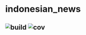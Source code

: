 # indonesian_news
![build](https://github.com/arnoldschan/indonesian_news/workflows/Python%20package/badge.svg) ![cov](https://codecov.io/gh/arnoldschan/indonesian_news/branch/master/graph/badge.svg)
---
